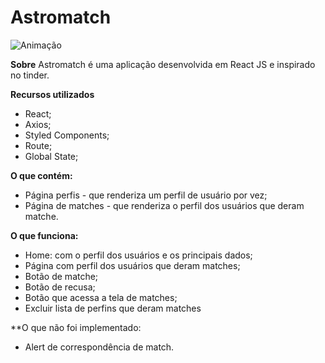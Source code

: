 # Astromatch

![Animação](https://user-images.githubusercontent.com/79018513/130493403-5a8a33cd-74dd-4c07-9431-967fecfd33cc.gif)


**Sobre**
Astromatch é uma aplicação desenvolvida em React JS e inspirado no tinder.

**Recursos utilizados**
- React;
- Axios;
- Styled Components;
- Route;
- Global State;


**O que contém:**
- Página perfis - que renderiza um perfil de usuário por vez;
- Página de matches - que renderiza o perfil dos usuários que deram matche.

**O que funciona:**
- Home: com o perfil dos usuários e os principais dados;
- Página com perfil dos usuários que deram matches;
- Botão de matche;
- Botão de recusa;
- Botão que acessa a tela de matches;
- Excluir lista de perfins que deram matches

**O que não foi implementado:
- Alert de correspondência de match.



